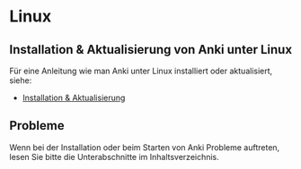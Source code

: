 # Linux

## Installation & Aktualisierung von Anki unter Linux

Für eine Anleitung wie man Anki unter Linux installiert oder aktualisiert, siehe:
- [Installation & Aktualisierung](installing.md)

## Probleme

Wenn bei der Installation oder beim Starten von Anki Probleme auftreten, lesen Sie bitte die Unterabschnitte im Inhaltsverzeichnis.
